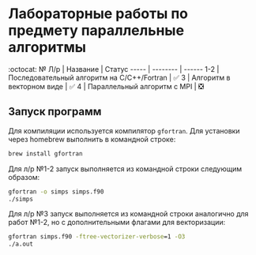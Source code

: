 # Лабораторные работы по предмету параллельные алгоритмы
:octocat:
 № Л/р | Название | Статус
 ----- | -------- | ------
 1-2 | Последовательный алгоритм на C/C++/Fortran | :white_check_mark:
 3 | Алгоритм в векторном виде | :white_check_mark:
 4 | Параллельный алгоритм с MPI | :negative_squared_cross_mark:

## Запуск программ
Для компиляции используется компилятор `gfortran`. Для установки через homebrew выполнить в командной строке: <br/>
```cmd
brew install gfortran
```
Для л/р №1-2 запуск выполняется из командной строки следующим образом: <br/>
```cmd
gfortran -o simps simps.f90
./simps
```

Для л/р №3 запуск выполняется из командной строки аналогично для работ №1-2, но с дополнительными флагами для векторизации: <br/>

```cmd
gfortran simps.f90 -ftree-vectorizer-verbose=1 -O3
./a.out
```
